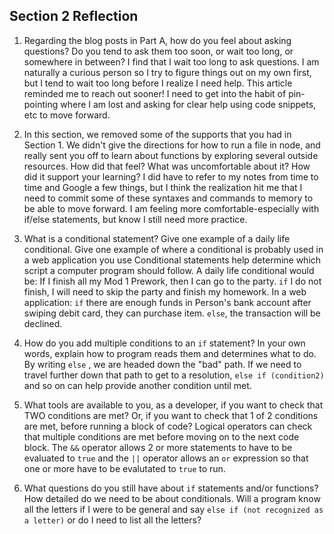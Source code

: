 ## Section 2 Reflection

1. Regarding the blog posts in Part A, how do you feel about asking questions? Do you tend to ask them too soon, or wait too long, or somewhere in between?
I find that I wait too long to ask questions. I am naturally a curious person so I try to figure things out on my own first, but I tend to wait too long before I realize I need help. This article reminded me to reach out sooner! I need to get into the habit of pin-pointing where I am lost and asking for clear help using code snippets, etc to move forward.  

2. In this section, we removed some of the supports that you had in Section 1. We didn't give the directions for how to run a file in node, and really sent you off to learn about functions by exploring several outside resources. How did that feel? What was uncomfortable about it? How did it support your learning?
I did have to refer to my notes from time to time and Google a few things, but I think the realization hit me that I need to commit some of these syntaxes and commands to memory to be able to move forward. I am feeling more comfortable-especially with if/else statements, but know I still need more practice.

3. What is a conditional statement? Give one example of a daily life conditional. Give one example of where a conditional is probably used in a web application you use
Conditional statements help determine which script a computer program should follow. A daily life conditional would be: If I finish all my Mod 1 Prework, then I can go to the party. `if` I do not finish, I will need to skip the party and finish my homework. In a web application: `if` there are enough funds in Person's bank account after swiping debit card, they can purchase item. `else`, the transaction will be declined.

4. How do you add multiple conditions to an `if` statement? In your own words, explain how to program reads them and determines what to do.
By writing `else` , we are headed down the "bad" path. If we need to travel further down that path to get to a resolution, `else if (condition2)` and so on can help provide another condition until met.

5. What tools are available to you, as a developer, if you want to check that TWO conditions are met? Or, if you want to check that 1 of 2 conditions are met, before running a block of code?
Logical operators can check that multiple conditions are met before moving on to the next code block. The `&&` operator allows 2 or more statements to have to be evaluated to `true` and the `||` operator allows an `or` expression so that one or more have to be evalutated to `true` to run.

6. What questions do you still have about `if` statements and/or functions?
How detailed do we need to be about conditionals. Will a program know all the letters if I were to be general and say `else if (not recognized as a letter)` or do I need to list all the letters?
